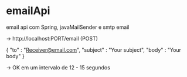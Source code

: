 # emailApi
email api com Spring, javaMailSender e smtp email

-> http://localhost:PORT/email (POST)

{
"to" : "Receiver@email.com",
"subject" : "Your subject",
"body" : "Your body"
}

-> OK em um intervalo de 12 - 15 segundos
